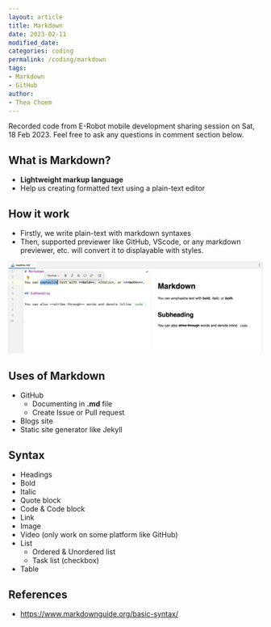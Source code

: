 ```yaml
---
layout: article
title: Markdown
date: 2023-02-11
modified_date:
categories: coding
permalink: /coding/markdown
tags:
- Markdown
- GitHub
author:
- Thea Choem
---
```


Recorded code from E-Robot mobile development sharing session on Sat, 18 Feb 2023. Feel free to ask any questions in comment section below.

## What is Markdown?
- **Lightweight markup language**
- Help us creating formatted text using a plain-text editor

## How it work
- Firstly, we write plain-text with markdown syntaxes
- Then, supported previewer like GitHub, VScode, or any markdown previewer, etc. will convert it to displayable with styles.

![markdown-basics.png](/assets/images/markdown-basics.png)

## Uses of Markdown
- GitHub
  - Documenting in **.md** file
  - Create Issue or Pull request
- Blogs site
- Static site generator like Jekyll

## Syntax
- Headings
- Bold
- Italic
- Quote block
- Code & Code block
- Link
- Image
- Video (only work on some platform like GitHub)
- List
  - Ordered & Unordered list
  - Task list (checkbox)
- Table

## References
- https://www.markdownguide.org/basic-syntax/